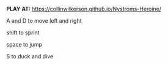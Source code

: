 **PLAY AT:** https://collinwilkerson.github.io/Nystroms-Heroine/

A and D to move left and right

shift to sprint

space to jump

S to duck and dive
